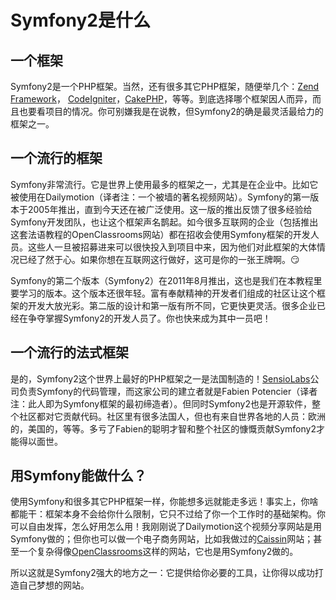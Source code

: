 # Symfony2是什么 #

## 一个框架 ##

Symfony2是一个PHP框架。当然，还有很多其它PHP框架，随便举几个：[Zend Framework](http://framework.zend.com/)， [CodeIgniter](http://codeigniter.com/)，[CakePHP](http://cakephp.org/)，等等。到底选择哪个框架因人而异，而且也要看项目的情况。你可别嫌我是在说教，但Symfony2的确是最灵活最给力的框架之一。

## 一个流行的框架 ##

Symfony非常流行。它是世界上使用最多的框架之一，尤其是在企业中。比如它被使用在Dailymotion（译者注：一个被墙的著名视频网站）。Symfony的第一版本于2005年推出，直到今天还在被广泛使用。这一版的推出反馈了很多经验给Symfony开发团队，也让这个框架声名鹊起。如今很多互联网的企业（包括推出这套法语教程的OpenClassrooms网站）都在招收会使用Symfony框架的开发人员。这些人一旦被招募进来可以很快投入到项目中来，因为他们对此框架的大体情况已经了然于心。如果你想在互联网这行做好，这可是你的一张王牌啊。:smirk:

Symfony的第二个版本（Symfony2）在2011年8月推出，这也是我们在本教程里要学习的版本。这个版本还很年轻。富有奉献精神的开发者们组成的社区让这个框架的开发大放光彩。第二版的设计和第一版有所不同，它更快更灵活。很多企业已经在争夺掌握Symfony2的开发人员了。你也快来成为其中一员吧！

## 一个流行的法式框架 ##

是的，Symfony2这个世界上最好的PHP框架之一是法国制造的！[SensioLabs](https://sensiolabs.com/)公司负责Symfony的代码管理，而这家公司的建立者就是Fabien Potencier（译者注：此人即为Symfony框架的最初缔造者）。但同时Symfony2也是开源软件，整个社区都对它贡献代码。社区里有很多法国人，但也有来自世界各地的人员：欧洲的，美国的，等等。多亏了Fabien的聪明才智和整个社区的慷慨贡献Symfony2才能得以面世。

## 用Symfony能做什么？ ##

使用Symfony和很多其它PHP框架一样，你能想多远就能走多远！事实上，你啥都能干：框架本身不会给你什么限制，它只不过给了你一个工作时的基础架构。你可以自由发挥，怎么好用怎么用！我刚刚说了Dailymotion这个视频分享网站是用Symfony做的；但你也可以做一个电子商务网站，比如我做过的[Caissin](https://www.caissin.fr/)网站；甚至一个复杂得像[OpenClassrooms](https://openclassrooms.com/)这样的网站，它也是用Symfony2做的。

所以这就是Symfony2强大的地方之一：它提供给你必要的工具，让你得以成功打造自己梦想的网站。
